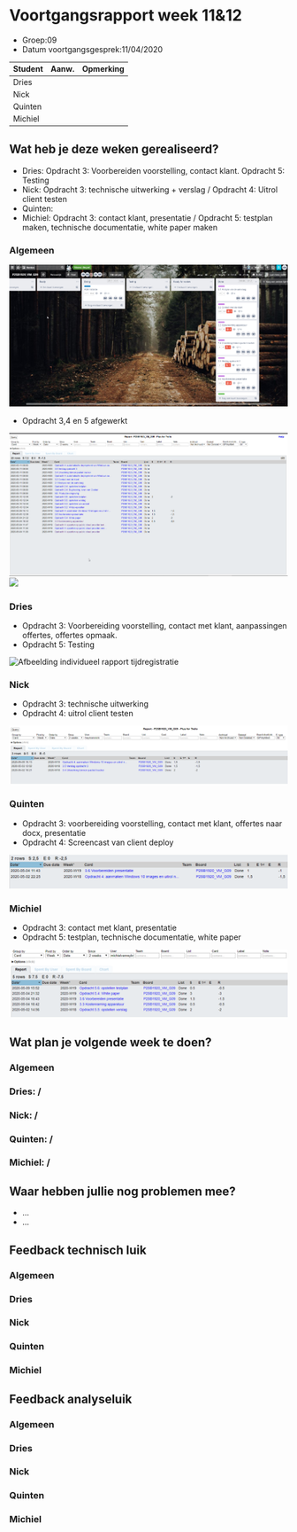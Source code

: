 # Voortgangsrapport week 11&12

* Groep:09
* Datum voortgangsgesprek:11/04/2020

| Student  | Aanw. | Opmerking |
| :---     | :---  | :---      |
| Dries |       |           |
| Nick |       |           |
| Quinten |       |           |
| Michiel |       |           |

## Wat heb je deze weken gerealiseerd?

* Dries: Opdracht 3: Voorbereiden voorstelling, contact klant. Opdracht 5: Testing
* Nick: Opdracht 3: technische uitwerking + verslag / Opdracht 4: Uitrol client testen
* Quinten:
* Michiel: Opdracht 3: contact klant, presentatie / Opdracht 5: testplan maken, technische documentatie, white paper maken

### Algemeen

![Afbeelding huidige toestand Kanban-bord(en) invoegen](screenshots/algemeenWeek11&12.png)

* Opdracht 3,4 en 5 afgewerkt

![card per user week 11&12](screenshots/cardperuserweek11&12.png)
![](https://i.gyazo.com/091ae94fc06ce31940bde7e3732bfce8.png)

### Dries

* Opdracht 3: Voorbereiding voorstelling, contact met klant, aanpassingen offertes, offertes opmaak.
* Opdracht 5: Testing

![Afbeelding individueel rapport tijdregistratie](https://i.gyazo.com/b9829998a0021a3c22f18df2c913cdc0.png)

### Nick

* Opdracht 3: technische uitwerking
* Opdracht 4: uitrol client testen

![Afbeelding individueel rapport tijdregistratie](screenshots/nickWeek11&12.png)

### Quinten

* Opdracht 3: voorbereiding voorstelling, contact met klant, offertes naar docx, presentatie 
* Opdracht 4: Screencast van client deploy

![Afbeelding individueel rapport tijdregistratie](screenshots/quintenWeek11&12.png)

### Michiel

* Opdracht 3: contact met klant, presentatie
* Opdracht 5: testplan, technische documentatie, white paper

![Afbeelding individueel rapport tijdregistratie](screenshots/michielWeek11&12.PNG)

## Wat plan je volgende week te doen?

### Algemeen
### Dries: /
### Nick: /
### Quinten: /
### Michiel: /

## Waar hebben jullie nog problemen mee?

* ...
* ...

## Feedback technisch luik

### Algemeen

### Dries
### Nick
### Quinten
### Michiel

## Feedback analyseluik

### Algemeen

### Dries
### Nick
### Quinten
### Michiel


